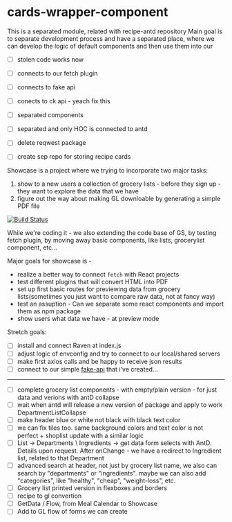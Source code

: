 # cards-wrapper-component

This is a separated module, related with recipe-antd repository
Main goal is to separate development process and have a separated place, where we can develop the logic of default components and then use them into our



- [ ] stolen code works now
- [ ] connects to our fetch plugin
- [ ] connects to fake api
- [ ] conects to ck api - yeach fix this
- [ ] separated components
- [ ] separated and only HOC is connected to antd

- [ ] delete reqwest package


- [ ] create sep repo for storing recipe cards


Showcase is a project where we trying to incorporate two major tasks:
1. show to a new users a collection of grocery lists - before they sign up - they want to explore the data that we have
2. figure out the way about making GL downloable by generating a simple PDF file


[![Build Status](https://travis-ci.org/GroceriStar/showcase.svg?branch=master)](https://travis-ci.org/GroceriStar/showcase)

While we're coding it - we also extending the code base of GS, by testing fetch plugin, by moving away basic components, like lists, grocerylist component, etc...

Major goals for showcase is -
* realize a better way to connect `fetch` with React projects
* test different plugins that will convert HTML into PDF
* set up first basic routes for previewing data from grocery lists(sometimes you just want to compare raw data, not at fancy way)
* test an assuption - Can we separate some react components and import them as npm package
* show users what data we have - at preview mode

Stretch goals:
- [ ] install and connect Raven at index.js
- [ ] adjust logic of envconfig and try to connect to our local/shared servers
- [ ] make first axios calls and be happy to receive json results
- [ ] connect to our simple [fake-api](https://github.com/GroceriStar/fake-api) that i've created...

---

- [ ] complete grocery list components - with empty/plain version - for just data and verions with antD collapse
- [ ] wait when antd will release a new version of package and apply to work DepartmentListCollapse
- [ ] make header blue or white not black with black text color
- [ ] we can fix tiles too. same background colors and text color is not perfect + shoplist update with a similar logic
- [ ] List -> Departments \ Ingredients -> get data form selects with AntD. Details upon request. After onChange - we have a redirect to Ingredient list, related to that Department
- [ ] advanced search at header, not just by grocery list name, we also can search by "departments" or "ingredients". maybe we can also add "categories", like "healthy", "cheap", "weight-loss", etc.
- [ ] Grocery list printed version in flexboxes and borders
- [ ] recipe to gl convertion
- [ ] GetData / Flow, from Meal Calendar to Showcase
- [ ] Add to GL flow of forms we can create

